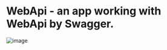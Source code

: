 # WebApi - an app working with WebApi by Swagger.
![image](https://user-images.githubusercontent.com/64990498/158813817-c417a16d-2685-443b-aa0b-3d6c3eb77492.png)

